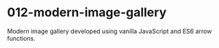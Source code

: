 # 012-modern-image-gallery
Modern image gallery developed using vanilla JavaScript and ES6 arrow functions.
